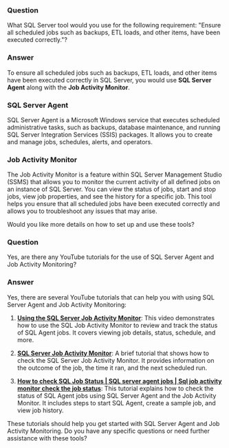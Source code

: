 ### Question
What SQL Server tool would you use for the following requirement: "Ensure all scheduled jobs such as backups, ETL loads, and other items, have been executed correctly."?

### Answer
To ensure all scheduled jobs such as backups, ETL loads, and other items have been executed correctly in SQL Server, you would use **SQL Server Agent** along with the **Job Activity Monitor**.

### **SQL Server Agent**
SQL Server Agent is a Microsoft Windows service that executes scheduled administrative tasks, such as backups, database maintenance, and running SQL Server Integration Services (SSIS) packages. It allows you to create and manage jobs, schedules, alerts, and operators.

### **Job Activity Monitor**
The Job Activity Monitor is a feature within SQL Server Management Studio (SSMS) that allows you to monitor the current activity of all defined jobs on an instance of SQL Server. You can view the status of jobs, start and stop jobs, view job properties, and see the history for a specific job. This tool helps you ensure that all scheduled jobs have been executed correctly and allows you to troubleshoot any issues that may arise.

Would you like more details on how to set up and use these tools?

### Question
Yes, are there any YouTube tutorials for the use of SQL Server Agent and Job Activity Monitoring?

### Answer
Yes, there are several YouTube tutorials that can help you with using SQL Server Agent and Job Activity Monitoring:

1. **[Using the SQL Server Job Activity Monitor](https://www.youtube.com/watch?v=_oXhfCMd1CE)**: This video demonstrates how to use the SQL Job Activity Monitor to review and track the status of SQL Agent jobs. It covers viewing job details, status, schedule, and more.

2. **[SQL Server Job Activity Monitor](https://www.youtube.com/watch?v=M9OUeRgs_D8)**: A brief tutorial that shows how to check the SQL Server Job Activity Monitor. It provides information on the outcome of the job, the time it ran, and the next scheduled run.

3. **[How to check SQL Job Status | SQL server agent jobs | Sql job activity monitor check the job status](https://www.youtube.com/watch?v=IuGqTR9Xcw0)**: This tutorial explains how to check the status of SQL Agent jobs using SQL Server Agent and the Job Activity Monitor. It includes steps to start SQL Agent, create a sample job, and view job history.

These tutorials should help you get started with SQL Server Agent and Job Activity Monitoring. Do you have any specific questions or need further assistance with these tools?
